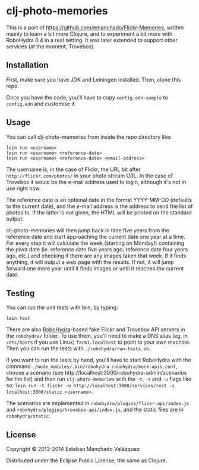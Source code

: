 # clj-photo-memories

This is a port of https://github.com/emanchado/Flickr-Memories,
written mainly to learn a bit more Clojure, and to experiment a bit
more with RoboHydra 0.4 in a real setting. It was later extended to
support other services (at the moment, Trovebox).


## Installation

First, make sure you have JDK and Leiningen installed. Then, clone
this repo.

Once you have the code, you'll have to copy `config.edn-sample` to
`config.edn` and customise it.


## Usage

You can call clj-photo-memories from inside the repo directory like:

    lein run <username>
    lein run <username> <reference-date>
    lein run <username> <reference-date> <email-address>

The username is, in the case of Flickr, the URL bit after
`http://flickr.com/photos/` in your photo stream URL. In the case of
Trovebox it would be the e-mail address used to login, although it's
not in use right now.

The reference date is an optional date in the format YYYY-MM-DD
(defaults to the current date), and the e-mail address is the address
to send the list of photos to. If the latter is not given, the HTML
will be printed on the standard output.

clj-photo-memories will then jump back in time five years from the
reference date and start approaching the current date one year at a
time. For every step it will calculate the week (starting on Monday!)
containing the pivot date (ie. reference date five years ago;
reference date four years ago, etc.) and checking if there are any
images taken that week. If it finds anything, it will output a web
page with the results. If not, it will jump forward one more year
until it finds images or until it reaches the current date.


## Testing

You can run the unit tests with lein, by typing:

    lein test

There are also [RoboHydra](http://robohydra.org)-based fake Flickr and
Trovebox API servers in the `robohydra/` folder. To use them, you'll
need to make a DNS alias (eg. in `/etc/hosts` if you use Linux)
`farm1.localhost` to point to your own machine. Then you can run the
tests with `./robohydra/run-tests.sh`.

If you want to run the tests by hand, you'll have to start RoboHydra
with the command `./node_modules/.bin/robohydra
robohydra/mock-apis.conf`, choose a scenario (see
http://localhost:3000/robohydra-admin/scenarios for the list) and then
run `clj-photo-memories` with the `-t`, `-s` and `-u` flags like so:
`lein run -t flickr -u http://localhost:3000/services/rest -s
localhost:3000/static <username>`.

The scenarios are implemented in
`robohydra/plugins/flickr-api/index.js` and
`robohydra/plugins/trovebox-api/index.js`, and the static files are in
`robohydra/static`.


## License

Copyright © 2013-2014 Esteban Manchado Velázquez

Distributed under the Eclipse Public License, the same as Clojure.
